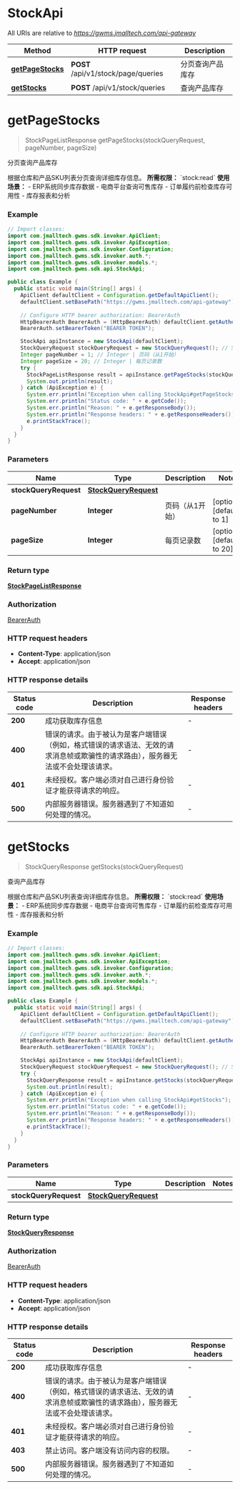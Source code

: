 # StockApi

All URIs are relative to *https://gwms.jmalltech.com/api-gateway*

| Method | HTTP request | Description |
|------------- | ------------- | -------------|
| [**getPageStocks**](StockApi.md#getPageStocks) | **POST** /api/v1/stock/page/queries | 分页查询产品库存 |
| [**getStocks**](StockApi.md#getStocks) | **POST** /api/v1/stock/queries | 查询产品库存 |


<a id="getPageStocks"></a>
# **getPageStocks**
> StockPageListResponse getPageStocks(stockQueryRequest, pageNumber, pageSize)

分页查询产品库存

根据仓库和产品SKU列表分页查询详细库存信息。  **所需权限：** &#x60;stock:read&#x60;  **使用场景：** - ERP系统同步库存数据 - 电商平台查询可售库存 - 订单履约前检查库存可用性 - 库存报表和分析 

### Example
```java
// Import classes:
import com.jmalltech.gwms.sdk.invoker.ApiClient;
import com.jmalltech.gwms.sdk.invoker.ApiException;
import com.jmalltech.gwms.sdk.invoker.Configuration;
import com.jmalltech.gwms.sdk.invoker.auth.*;
import com.jmalltech.gwms.sdk.invoker.models.*;
import com.jmalltech.gwms.sdk.api.StockApi;

public class Example {
  public static void main(String[] args) {
    ApiClient defaultClient = Configuration.getDefaultApiClient();
    defaultClient.setBasePath("https://gwms.jmalltech.com/api-gateway");
    
    // Configure HTTP bearer authorization: BearerAuth
    HttpBearerAuth BearerAuth = (HttpBearerAuth) defaultClient.getAuthentication("BearerAuth");
    BearerAuth.setBearerToken("BEARER TOKEN");

    StockApi apiInstance = new StockApi(defaultClient);
    StockQueryRequest stockQueryRequest = new StockQueryRequest(); // StockQueryRequest | 
    Integer pageNumber = 1; // Integer | 页码（从1开始）
    Integer pageSize = 20; // Integer | 每页记录数
    try {
      StockPageListResponse result = apiInstance.getPageStocks(stockQueryRequest, pageNumber, pageSize);
      System.out.println(result);
    } catch (ApiException e) {
      System.err.println("Exception when calling StockApi#getPageStocks");
      System.err.println("Status code: " + e.getCode());
      System.err.println("Reason: " + e.getResponseBody());
      System.err.println("Response headers: " + e.getResponseHeaders());
      e.printStackTrace();
    }
  }
}
```

### Parameters

| Name | Type | Description  | Notes |
|------------- | ------------- | ------------- | -------------|
| **stockQueryRequest** | [**StockQueryRequest**](StockQueryRequest.md)|  | |
| **pageNumber** | **Integer**| 页码（从1开始） | [optional] [default to 1] |
| **pageSize** | **Integer**| 每页记录数 | [optional] [default to 20] |

### Return type

[**StockPageListResponse**](StockPageListResponse.md)

### Authorization

[BearerAuth](../README.md#BearerAuth)

### HTTP request headers

 - **Content-Type**: application/json
 - **Accept**: application/json

### HTTP response details
| Status code | Description | Response headers |
|-------------|-------------|------------------|
| **200** | 成功获取库存信息 |  -  |
| **400** | 错误的请求。由于被认为是客户端错误（例如，格式错误的请求语法、无效的请求消息帧或欺骗性的请求路由），服务器无法或不会处理该请求。 |  -  |
| **401** | 未经授权。客户端必须对自己进行身份验证才能获得请求的响应。 |  -  |
| **500** | 内部服务器错误。服务器遇到了不知道如何处理的情况。 |  -  |

<a id="getStocks"></a>
# **getStocks**
> StockQueryResponse getStocks(stockQueryRequest)

查询产品库存

根据仓库和产品SKU列表查询详细库存信息。  **所需权限：** &#x60;stock:read&#x60;  **使用场景：** - ERP系统同步库存数据 - 电商平台查询可售库存 - 订单履约前检查库存可用性 - 库存报表和分析 

### Example
```java
// Import classes:
import com.jmalltech.gwms.sdk.invoker.ApiClient;
import com.jmalltech.gwms.sdk.invoker.ApiException;
import com.jmalltech.gwms.sdk.invoker.Configuration;
import com.jmalltech.gwms.sdk.invoker.auth.*;
import com.jmalltech.gwms.sdk.invoker.models.*;
import com.jmalltech.gwms.sdk.api.StockApi;

public class Example {
  public static void main(String[] args) {
    ApiClient defaultClient = Configuration.getDefaultApiClient();
    defaultClient.setBasePath("https://gwms.jmalltech.com/api-gateway");
    
    // Configure HTTP bearer authorization: BearerAuth
    HttpBearerAuth BearerAuth = (HttpBearerAuth) defaultClient.getAuthentication("BearerAuth");
    BearerAuth.setBearerToken("BEARER TOKEN");

    StockApi apiInstance = new StockApi(defaultClient);
    StockQueryRequest stockQueryRequest = new StockQueryRequest(); // StockQueryRequest | 
    try {
      StockQueryResponse result = apiInstance.getStocks(stockQueryRequest);
      System.out.println(result);
    } catch (ApiException e) {
      System.err.println("Exception when calling StockApi#getStocks");
      System.err.println("Status code: " + e.getCode());
      System.err.println("Reason: " + e.getResponseBody());
      System.err.println("Response headers: " + e.getResponseHeaders());
      e.printStackTrace();
    }
  }
}
```

### Parameters

| Name | Type | Description  | Notes |
|------------- | ------------- | ------------- | -------------|
| **stockQueryRequest** | [**StockQueryRequest**](StockQueryRequest.md)|  | |

### Return type

[**StockQueryResponse**](StockQueryResponse.md)

### Authorization

[BearerAuth](../README.md#BearerAuth)

### HTTP request headers

 - **Content-Type**: application/json
 - **Accept**: application/json

### HTTP response details
| Status code | Description | Response headers |
|-------------|-------------|------------------|
| **200** | 成功获取库存信息 |  -  |
| **400** | 错误的请求。由于被认为是客户端错误（例如，格式错误的请求语法、无效的请求消息帧或欺骗性的请求路由），服务器无法或不会处理该请求。 |  -  |
| **401** | 未经授权。客户端必须对自己进行身份验证才能获得请求的响应。 |  -  |
| **403** | 禁止访问。客户端没有访问内容的权限。 |  -  |
| **500** | 内部服务器错误。服务器遇到了不知道如何处理的情况。 |  -  |

